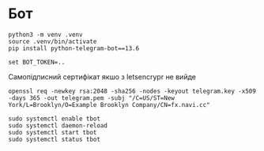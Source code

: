 # Бот

```
python3 -m venv .venv
source .venv/bin/activate
pip install python-telegram-bot==13.6

set BOT_TOKEN=..
```


Самопідписний сертифікат якшо з letsencrypr не вийде

```
openssl req -newkey rsa:2048 -sha256 -nodes -keyout telegram.key -x509 -days 365 -out telegram.pem -subj "/C=US/ST=New York/L=Brooklyn/O=Example Brooklyn Company/CN=fx.navi.cc"
```



```
sudo systemctl enable tbot
sudo systemctl daemon-reload
sudo systemctl start tbot
sudo systemctl status tbot
```

